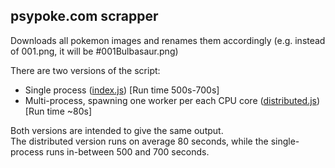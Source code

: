 ## psypoke.com scrapper  

Downloads all pokemon images and renames them accordingly (e.g. instead of 001.png, it will be #001Bulbasaur.png)  

There are two versions of the script:  
- Single process ([index.js](index.js)) [Run time 500s-700s]  
- Multi-process, spawning one worker per each CPU core ([distributed.js](distributed.js)) [Run time ~80s]  

Both versions are intended to give the same output.  
The distributed version runs on average 80 seconds, while the single-process runs in-between 500 and 700 seconds.
